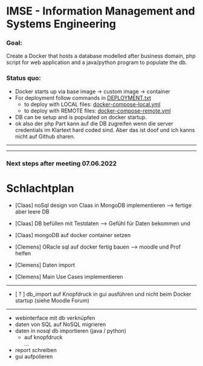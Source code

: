 # IMSE - Information Management and Systems Engineering 
### Goal: 
Create a Docker that hosts a database modelled after business domain, php script for web application and 
a java/python program to populate the db.

### Status quo:
* Docker starts up via base image -> custom image -> container 
* For deployment follow commands in [DEPLOYMENT.txt](./DEPLOYMENT.md)
  * to deploy with LOCAL files: [docker-compose-local.yml](/compose/oraclesql-comp/docker-compose-local.yml)
  * to deploy with REMOTE files: [docker-compose-remote.yml](/compose/oraclesql-comp/docker-compose-remote.yml)
* DB can be setup and is populated on docker startup.
* ok also der php Part kann auf die DB zugreifen wenn die server credentials im Klartext hard coded sind. Aber das ist doof und ich kanns nicht auf Github sharen.
---
    
---
### Next steps after meeting 07.06.2022
# Schlachtplan
- [Claas] noSql design von Claas in MongoDB implementieren --> fertige aber leere DB  
- [Claas] DB befüllen mit Testdaten --> Gefühl für Daten bekommen und 
- [Claas] mongoDB auf docker container setzen  

  
- [Clemens] ORacle sql auf docker fertig bauen --> moodle und Prof helfen 
- [Clemens] Daten import 
- [Clemens] Main Use Cases implementieren
--- 
- [ ? ] db_import auf Knopfdruck in gui ausführen und nicht beim Docker startup (siehe Moodle Forum)


---
- webinterface mit db verknüpfen
- daten von SQL auf NoSQL migrieren
- daten in nosql db importieren (java / python)
     - auf knopfdruck <br>
...
- report schreiben
- gui aufpolieren








